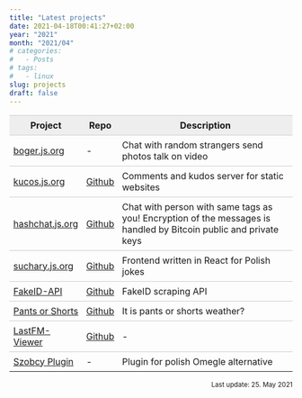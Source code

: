 ```yaml
---
title: "Latest projects"
date: 2021-04-18T00:41:27+02:00
year: "2021"
month: "2021/04"
# categories:
#   - Posts
# tags:
#   - linux
slug: projects
draft: false
---
```


<style>

table {
   border-collapse: collapse;
}
thead tr th{
    background-color: #eee;
}
td, thead tr th {
    padding: 7px;
    border-top: 1px solid #ccc;
}
tr:hover {
    background-color: #eee;
}
small {
    float: right;
}
</style>

| Project                                                             | Repo                                                              | Description                                                                                                      |
| ------------------------------------------------------------------- | ----------------------------------------------------------------- | ---------------------------------------------------------------------------------------------------------------- |
| [boger.js.org](https://boger.js.org/)                               | -                                                                 | Chat with random strangers send photos talk on video                                                             |
| [kucos.js.org](https://kucos.js.org/)                               | [Github](https://github.com/kucosjs/kucos)                        | Comments and kudos server for static websites                                                                    |
| [hashchat.js.org](https://hashchat.js.org)                          | [Github](https://github.com/skorotkiewicz/HashChat/)              | Chat with person with same tags as you! Encryption of the messages is handled by Bitcoin public and private keys |
| [suchary.js.org](https://suchary.js.org)                            | [Github](https://github.com/skorotkiewicz/suchary)                | Frontend written in React for Polish jokes                                                                       |
| [FakeID-API](https://fakeid.now.sh/)                                | [Github](https://github.com/skorotkiewicz/FakeID-API)             | FakeID scraping API                                                                                              |
| [Pants or Shorts](https://skorotkiewicz.github.io/pants-or-shorts/) | [Github](https://github.com/skorotkiewicz/pants-or-shorts)        | It is pants or shorts weather?                                                                                   |
| [LastFM-Viewer](https://lastfm.vercel.app/)                         | [Github](https://github.com/skorotkiewicz/lastfm-web-viewer-node) | -                                                                                                                |
| [Szobcy Plugin](https://szobcy.vercel.app/)                         | -                                                                 | Plugin for polish Omegle alternative                                                                             |

<small>Last update: 25. May 2021</small>

